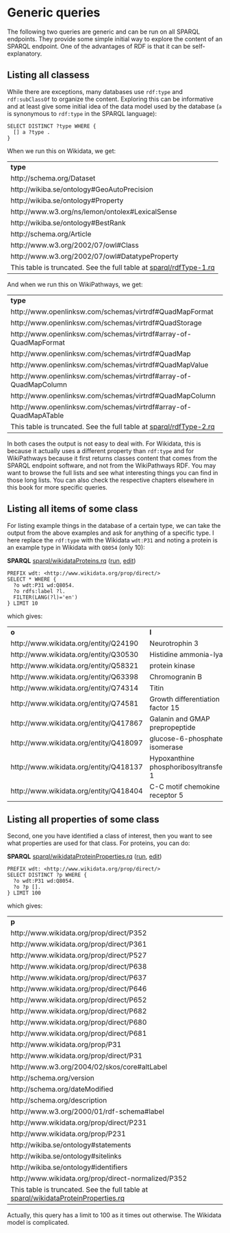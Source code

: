 # Generic queries

The following two queries are generic and can be run on all SPARQL endpoints. They provide
some simple initial way to explore the content of an SPARQL endpoint. One of the advantages
of RDF is that it can be self-explanatory.

## Listing all classess

While there are exceptions, many databases use `rdf:type` and `rdf:subClassOf` to organize
the content. Exploring this can be informative and at least give some initial idea of the
data model used by the database (`a` is synonymous to `rdf:type` in the SPARQL language):

```sparql
SELECT DISTINCT ?type WHERE {
  [] a ?type .
}
```

When we run this on Wikidata, we get:

<!-- https://query.wikidata.org/bigdata/namespace/wdq/sparql -->
<table>
  <tr>
    <td><b>type</b></td>
  </tr>
  <tr>
    <td>http://schema.org/Dataset</td>
  </tr>
  <tr>
    <td>http://wikiba.se/ontology#GeoAutoPrecision</td>
  </tr>
  <tr>
    <td>http://wikiba.se/ontology#Property</td>
  </tr>
  <tr>
    <td>http://www.w3.org/ns/lemon/ontolex#LexicalSense</td>
  </tr>
  <tr>
    <td>http://wikiba.se/ontology#BestRank</td>
  </tr>
  <tr>
    <td>http://schema.org/Article</td>
  </tr>
  <tr>
    <td>http://www.w3.org/2002/07/owl#Class</td>
  </tr>
  <tr>
    <td>http://www.w3.org/2002/07/owl#DatatypeProperty</td>
  </tr>
  <tr><td colspan="2">This table is truncated. See the full table at <a href="sparql/rdfType-1.code.html">sparql/rdfType-1.rq</a></td></tr>
</table>

And when we run this on WikiPathways, we get:

<!-- https://sparql.wikipathways.org/sparql -->
<table>
  <tr>
    <td><b>type</b></td>
  </tr>
  <tr>
    <td>http://www.openlinksw.com/schemas/virtrdf#QuadMapFormat</td>
  </tr>
  <tr>
    <td>http://www.openlinksw.com/schemas/virtrdf#QuadStorage</td>
  </tr>
  <tr>
    <td>http://www.openlinksw.com/schemas/virtrdf#array-of-QuadMapFormat</td>
  </tr>
  <tr>
    <td>http://www.openlinksw.com/schemas/virtrdf#QuadMap</td>
  </tr>
  <tr>
    <td>http://www.openlinksw.com/schemas/virtrdf#QuadMapValue</td>
  </tr>
  <tr>
    <td>http://www.openlinksw.com/schemas/virtrdf#array-of-QuadMapColumn</td>
  </tr>
  <tr>
    <td>http://www.openlinksw.com/schemas/virtrdf#QuadMapColumn</td>
  </tr>
  <tr>
    <td>http://www.openlinksw.com/schemas/virtrdf#array-of-QuadMapATable</td>
  </tr>
  <tr><td colspan="2">This table is truncated. See the full table at <a href="sparql/rdfType-2.code.html">sparql/rdfType-2.rq</a></td></tr>
</table>

In both cases the output is not easy to deal with. For Wikidata, this is because it actually
uses a different property than `rdf:type` and for WikiPathways because it first returns classes
content that comes from the SPARQL endpoint software, and not from the WikiPathways RDF.
You may want to browse the full lists and see what interesting things you can find in those long lists.
You can also check the respective chapters elsewhere in this book for more specific queries.

## Listing all items of some class

For listing example things in the database of a certain type, we can take the output from
the above examples and ask for anything of a specific type. I here replace the `rdf:type` 
with the Wikidata `wdt:P31` and noting a protein is an example type in Wikidata with
`Q8054` (only 10):

**SPARQL** [sparql/wikidataProteins.rq](sparql/wikidataProteins.code.html) ([run](https://query.wikidata.org/embed.html#PREFIX%20wdt%3A%20%3Chttp%3A%2F%2Fwww.wikidata.org%2Fprop%2Fdirect%2F%3E%0A%0ASELECT%20*%20WHERE%20%7B%0A%20%20%3Fo%20wdt%3AP31%20wd%3AQ8054.%0A%20%20%3Fo%20rdfs%3Alabel%20%3Fl.%0A%20%20FILTER%28LANG%28%3Fl%29%3D%27en%27%29%0A%7D%20LIMIT%2010%0A), [edit](https://query.wikidata.org/#PREFIX%20wdt%3A%20%3Chttp%3A%2F%2Fwww.wikidata.org%2Fprop%2Fdirect%2F%3E%0A%0ASELECT%20*%20WHERE%20%7B%0A%20%20%3Fo%20wdt%3AP31%20wd%3AQ8054.%0A%20%20%3Fo%20rdfs%3Alabel%20%3Fl.%0A%20%20FILTER%28LANG%28%3Fl%29%3D%27en%27%29%0A%7D%20LIMIT%2010%0A))

```sparql
PREFIX wdt: <http://www.wikidata.org/prop/direct/>
SELECT * WHERE {
  ?o wdt:P31 wd:Q8054.
  ?o rdfs:label ?l.
  FILTER(LANG(?l)='en')
} LIMIT 10
```

which gives:

<!-- https://query.wikidata.org/bigdata/namespace/wdq/sparql -->
<table>
  <tr>
    <td><b>o</b></td>
    <td><b>l</b></td>
  </tr>
  <tr>
    <td>http://www.wikidata.org/entity/Q24190</td>
    <td>Neurotrophin 3</td>
  </tr>
  <tr>
    <td>http://www.wikidata.org/entity/Q30530</td>
    <td>Histidine ammonia-lyase</td>
  </tr>
  <tr>
    <td>http://www.wikidata.org/entity/Q58321</td>
    <td>protein kinase</td>
  </tr>
  <tr>
    <td>http://www.wikidata.org/entity/Q63398</td>
    <td>Chromogranin B</td>
  </tr>
  <tr>
    <td>http://www.wikidata.org/entity/Q74314</td>
    <td>Titin</td>
  </tr>
  <tr>
    <td>http://www.wikidata.org/entity/Q74581</td>
    <td>Growth differentiation factor 15</td>
  </tr>
  <tr>
    <td>http://www.wikidata.org/entity/Q417867</td>
    <td>Galanin and GMAP prepropeptide</td>
  </tr>
  <tr>
    <td>http://www.wikidata.org/entity/Q418097</td>
    <td>glucose-6-phosphate isomerase</td>
  </tr>
  <tr>
    <td>http://www.wikidata.org/entity/Q418137</td>
    <td>Hypoxanthine phosphoribosyltransferase 1</td>
  </tr>
  <tr>
    <td>http://www.wikidata.org/entity/Q418404</td>
    <td>C-C motif chemokine receptor 5</td>
  </tr>
</table>

## Listing all properties of some class

Second, one you have identified a class of interest, then you want to see what properties
are used for that class. For proteins, you can do:

**SPARQL** [sparql/wikidataProteinProperties.rq](sparql/wikidataProteinProperties.code.html) ([run](https://query.wikidata.org/embed.html#PREFIX%20wdt%3A%20%3Chttp%3A%2F%2Fwww.wikidata.org%2Fprop%2Fdirect%2F%3E%0A%0ASELECT%20DISTINCT%20%3Fp%20WHERE%20%7B%0A%20%20%3Fo%20wdt%3AP31%20wd%3AQ8054.%0A%20%20%3Fo%20%3Fp%20%5B%5D.%0A%7D%20LIMIT%20100%0A), [edit](https://query.wikidata.org/#PREFIX%20wdt%3A%20%3Chttp%3A%2F%2Fwww.wikidata.org%2Fprop%2Fdirect%2F%3E%0A%0ASELECT%20DISTINCT%20%3Fp%20WHERE%20%7B%0A%20%20%3Fo%20wdt%3AP31%20wd%3AQ8054.%0A%20%20%3Fo%20%3Fp%20%5B%5D.%0A%7D%20LIMIT%20100%0A))

```sparql
PREFIX wdt: <http://www.wikidata.org/prop/direct/>
SELECT DISTINCT ?p WHERE {
  ?o wdt:P31 wd:Q8054.
  ?o ?p [].
} LIMIT 100
```

which gives:

<!-- https://query.wikidata.org/bigdata/namespace/wdq/sparql -->
<table>
  <tr>
    <td><b>p</b></td>
  </tr>
  <tr>
    <td>http://www.wikidata.org/prop/direct/P352</td>
  </tr>
  <tr>
    <td>http://www.wikidata.org/prop/direct/P361</td>
  </tr>
  <tr>
    <td>http://www.wikidata.org/prop/direct/P527</td>
  </tr>
  <tr>
    <td>http://www.wikidata.org/prop/direct/P638</td>
  </tr>
  <tr>
    <td>http://www.wikidata.org/prop/direct/P637</td>
  </tr>
  <tr>
    <td>http://www.wikidata.org/prop/direct/P646</td>
  </tr>
  <tr>
    <td>http://www.wikidata.org/prop/direct/P652</td>
  </tr>
  <tr>
    <td>http://www.wikidata.org/prop/direct/P682</td>
  </tr>
  <tr>
    <td>http://www.wikidata.org/prop/direct/P680</td>
  </tr>
  <tr>
    <td>http://www.wikidata.org/prop/direct/P681</td>
  </tr>
  <tr>
    <td>http://www.wikidata.org/prop/P31</td>
  </tr>
  <tr>
    <td>http://www.wikidata.org/prop/direct/P31</td>
  </tr>
  <tr>
    <td>http://www.w3.org/2004/02/skos/core#altLabel</td>
  </tr>
  <tr>
    <td>http://schema.org/version</td>
  </tr>
  <tr>
    <td>http://schema.org/dateModified</td>
  </tr>
  <tr>
    <td>http://schema.org/description</td>
  </tr>
  <tr>
    <td>http://www.w3.org/2000/01/rdf-schema#label</td>
  </tr>
  <tr>
    <td>http://www.wikidata.org/prop/direct/P231</td>
  </tr>
  <tr>
    <td>http://www.wikidata.org/prop/P231</td>
  </tr>
  <tr>
    <td>http://wikiba.se/ontology#statements</td>
  </tr>
  <tr>
    <td>http://wikiba.se/ontology#sitelinks</td>
  </tr>
  <tr>
    <td>http://wikiba.se/ontology#identifiers</td>
  </tr>
  <tr>
    <td>http://www.wikidata.org/prop/direct-normalized/P352</td>
  </tr>
  <tr><td colspan="2">This table is truncated. See the full table at <a href="sparql/wikidataProteinProperties.code.html">sparql/wikidataProteinProperties.rq</a></td></tr>
</table>

Actually, this query has a limit to 100 as it times out otherwise. The Wikidata model is complicated.
